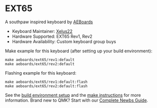 # EXT65

A southpaw inspired keyboard by [AEBoards](https://aeboards.com/)

* Keyboard Maintainer: [Xelus22](https://github.com/Xelus22)
* Hardware Supported: EXT65 Rev1, Rev2
* Hardware Availability: Custom keyboard group buys

Make example for this keyboard (after setting up your build environment):

    make aeboards/ext65/rev1:default
    make aeboards/ext65/rev2:default

Flashing example for this keyboard:

    make aeboards/ext65/rev1:default:flash
    make aeboards/ext65/rev2:default:flash

See the [build environment setup](https://docs.qmk.fm/#/getting_started_build_tools) and the [make instructions](https://docs.qmk.fm/#/getting_started_make_guide) for more information. Brand new to QMK? Start with our [Complete Newbs Guide](https://docs.qmk.fm/#/newbs).
